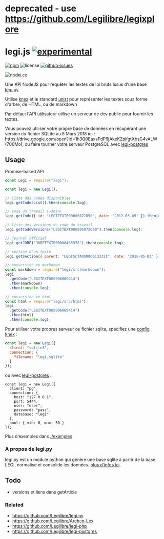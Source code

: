 # deprecated - use https://github.com/Legilibre/legixplore


# legi.js [![experimental](http://badges.github.io/stability-badges/dist/experimental.svg)](http://github.com/badges/stability-badges)

[![npm](https://img.shields.io/npm/v/legi.svg)](https://www.npmjs.com/package/legi)
![license](https://img.shields.io/npm/l/legi.svg)
[![github-issues](https://img.shields.io/github/issues/revolunet/legi.js.svg)](https://github.com/revolunet/legi.js/issues)

![nodei.co](https://nodei.co/npm/legi.png?downloads=true&downloadRank=true&stars=true)

Une API NodeJS pour requêter les textes de loi bruts issus d'une base [legi.py](https://github.com/Legilibre/legi.py)

Utilise [knex](https://github.com/tgriesser/knex/) et le standard [unist](https://github.com/syntax-tree/unist) pour représenter les textes sous forme d'arbre, de HTML, ou de markdown

Par défaut l'API utilisateur utilise un serveur de dev public pour fournir les textes.

Vous pouvez utiliser votre propre base de données en récupérant une version du fichier SQLite au 8 Mars 2018 ici : https://drive.google.com/open?id=1h3Q0EaxsPdP6jAkeKZplfgtXbsG4vALW (700Mo), ou faire tourner votre serveur PostgreSQL avec [legi-postgres](https://github.com/legilibre/legi-postgres)

## Usage

Promise-based API

```js
const Legi = require("legi");

const legi = new Legi();

// liste des codes disponibles
legi.getCodesList().then(console.log);

// code du travail (~3min)
legi.getCode({ id: "LEGITEXT000006072050", date: "2012-03-05" }).then(console.log);

// liste des versions du code du travail
legi.getCodeVersions("LEGITEXT000006072050").then(console.log);

// journal officiel
legi.getJORF("JORFTEXT000000465978").then(console.log);

// section d'un texte
legi.getSection({ parent: "LEGISCTA000006132321", date: "2018-05-03" }).then(console.log);

// conversion en markdown
const markdown = require("legi/src/markdown");
legi
  .getCode("LEGITEXT000006069414")
  .then(markdown)
  .then(console.log);

// conversion en html
const html = require("legi/src/html");
legi
  .getCode("LEGITEXT000006069414")
  .then(html)
  .then(console.log);
```

Pour utiliser votre propres serveur ou fichier sqlite, spécifiez une [config knex](http://knexjs.org/#Installation-client) :

```js
const legi = new Legi({
  client: "sqlite3",
  connection: {
    filename: "legi.sqlite"
  }
});
```

ou avec [legi-postgres](https://github.com/Legilibre/legi-postgres) :

```
const legi = new Legi({
  client: "pg",
  connection: {
    host: "127.0.0.1",
    port: 5444,
    user: "user",
    password: "pass",
    database: "legi"
  },
  pool: { min: 0, max: 50 }
});
```

Plus d'exemples dans [./examples](./examples)

### A propos de legi.py

legi.py est un module python qui génère une base sqlite à partir de la base LEGI, normalise et consolide les données. [plus d'infos ici](https://github.com/Legilibre/legi.py).

## Todo

- versions et liens dans getArticle

### Related

- https://github.com/Legilibre/legi.py
- https://github.com/Legilibre/Archeo-Lex
- https://github.com/Legilibre/legi-php
- https://github.com/Legilibre/legi-postgres
